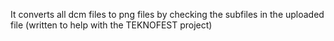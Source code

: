 
It converts all dcm files to png files by checking the subfiles in the uploaded file (written to help with the TEKNOFEST project)
